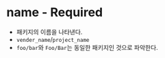 # name - Required

* 패키지의 이름을 나타낸다.
* `vender_name`/`project_name`
* `foo/bar`와 `Foo/Bar`는 동일한 패키지인 것으로 파악한다.
